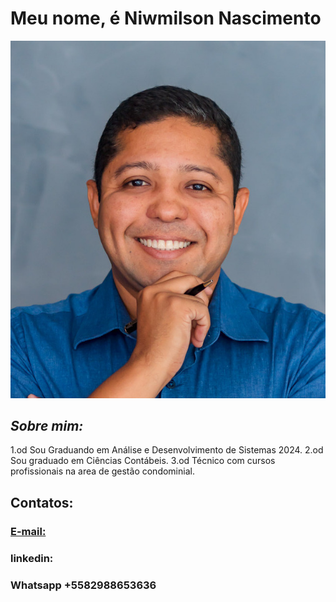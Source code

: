 # Meu nome, é Niwmilson Nascimento

![Teste](https://github.com/niwmilson/niwmilson/blob/main/asd%20(1)%20(1).jpg)

## *Sobre mim:*

1.od Sou Graduando em Análise e Desenvolvimento de Sistemas 2024. 
2.od Sou graduado em Ciências Contábeis.
3.od Técnico com cursos profissionais na area de gestão condominial.



## Contatos:
 ### [E-mail:](https://www.gmail.com)
 ### linkedin: 
 ### Whatsapp +5582988653636
